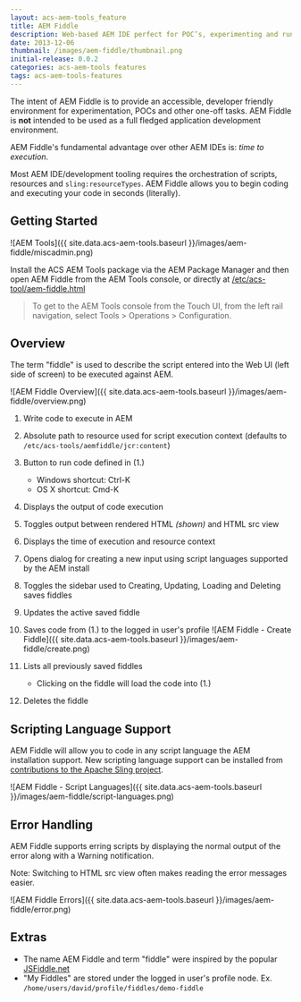 ```yaml
---
layout: acs-aem-tools_feature
title: AEM Fiddle
description: Web-based AEM IDE perfect for POC’s, experimenting and running ad hoc scripts.
date: 2013-12-06
thumbnail: /images/aem-fiddle/thumbnail.png
initial-release: 0.0.2
categories: acs-aem-tools features
tags: acs-aem-tools-features
---
```


The intent of AEM Fiddle is to provide an accessible, developer friendly environment for experimentation, POCs and other one-off tasks. AEM Fiddle is **not** intended to be used as a full fledged application development environment.

AEM Fiddle's fundamental advantage over other AEM IDEs is: *time to execution*.

Most AEM IDE/development tooling requires the orchestration of scripts, resources and `sling:resourceTypes`. AEM Fiddle allows you to begin coding and executing your code in seconds (literally).


## Getting Started

![AEM Tools]({{ site.data.acs-aem-tools.baseurl }}/images/aem-fiddle/miscadmin.png)

Install the ACS AEM Tools package via the AEM Package Manager and then open AEM Fiddle from the AEM Tools console, or directly at [/etc/acs-tool/aem-fiddle.html](http://localhost:4502/etc/acs-tools/aem-fiddle.html)

> To get to the AEM Tools console from the Touch UI, from the left rail navigation, select Tools > Operations > Configuration.

## Overview

The term "fiddle" is used to describe the script entered into the Web UI (left side of screen) to be executed against AEM.

![AEM Fiddle Overview]({{ site.data.acs-aem-tools.baseurl }}/images/aem-fiddle/overview.png)

1. Write code to execute in AEM
2. Absolute path to resource used for script execution context (defaults to `/etc/acs-tools/aemfiddle/jcr:content`)
3. Button to run code defined in (1.)
	* Windows shortcut: Ctrl-K
	* OS X shortcut: Cmd-K

4. Displays the output of code execution
5. Toggles output between rendered HTML *(shown)* and HTML src view
6. Displays the time of execution and resource context
7. Opens dialog for creating a new input using script languages supported by the AEM install
8. Toggles the sidebar used to Creating, Updating, Loading and Deleting saves fiddles
9. Updates the active saved fiddle
10. Saves code from (1.) to the logged in user's profile
![AEM Fiddle - Create Fiddle]({{ site.data.acs-aem-tools.baseurl }}/images/aem-fiddle/create.png)


11. Lists all previously saved fiddles
	* Clicking on the fiddle will load the code into (1.)

12. Deletes the fiddle

## Scripting Language Support

AEM Fiddle will allow you to code in any script language the AEM installation support. New scripting language support can be installed from [contributions to the Apache Sling project](https://github.com/apache/sling/tree/trunk/contrib/scripting).

![AEM Fiddle - Script Languages]({{ site.data.acs-aem-tools.baseurl }}/images/aem-fiddle/script-languages.png)



## Error Handling
AEM Fiddle supports erring scripts by displaying the normal output of the error along with a Warning notification.

Note: Switching to HTML src view often makes reading the error messages easier.

![AEM Fiddle Errors]({{ site.data.acs-aem-tools.baseurl }}/images/aem-fiddle/error.png)


## Extras

* The name AEM Fiddle and term "fiddle" were inspired by the popular [JSFiddle.net](http://jsfiddle.net)
* "My Fiddles" are stored under the logged in user's profile node. Ex. `/home/users/david/profile/fiddles/demo-fiddle`
